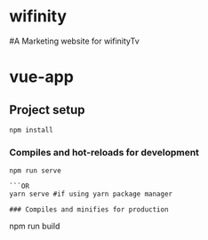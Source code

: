 # wifinity
#A Marketing website for wifinityTv

# vue-app

## Project setup
```
npm install
```

### Compiles and hot-reloads for development
```
npm run serve

```OR
yarn serve #if using yarn package manager

### Compiles and minifies for production
```
npm run build
```
